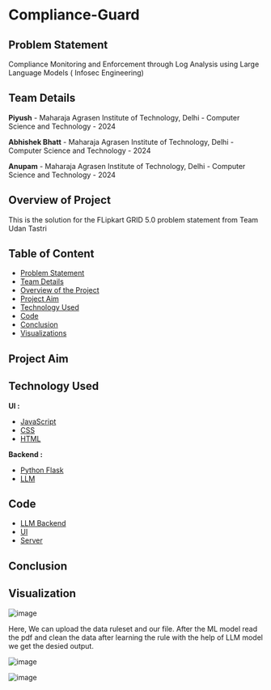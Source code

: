 # Compliance-Guard

## Problem Statement 

Compliance Monitoring and Enforcement through Log Analysis using Large Language Models ( Infosec Engineering)

## Team Details 

**Piyush** - Maharaja Agrasen Institute of Technology, Delhi - Computer Science and Technology - 2024

**Abhishek Bhatt** - Maharaja Agrasen Institute of Technology, Delhi - Computer Science and Technology - 2024

**Anupam** - Maharaja Agrasen Institute of Technology, Delhi - Computer Science and Technology - 2024

## Overview of Project

This is the solution for the FLipkart GRID 5.0 problem statement from Team Udan Tastri

## Table of Content

* [Problem Statement](https://github.com/piyush033/Compliance-Guard#problem-statement)
* [Team Details](https://github.com/piyush033/Compliance-Guard#team-details)
* [Overview of the Project](https://github.com/piyush033/Compliance-Guard#overview-of-project)
* [Project Aim](https://github.com/piyush033/Compliance-Guard#project-aim)
* [Technology Used](https://github.com/piyush033/Compliance-Guard#technology-used)
* [Code](https://github.com/piyush033/Compliance-Guard#code)
* [Conclusion](https://github.com/piyush033/Compliance-Guard#conclusion)
* [Visualizations](https://github.com/piyush033/Compliance-Guard#visualization)

## Project Aim 

## Technology Used

**UI :**
* [JavaScript](https://github.com/piyush033/Compliance-Guard/blob/main/UI/grid.js)
* [CSS](https://github.com/piyush033/Compliance-Guard/blob/main/UI/grid.css)
* [HTML](https://github.com/piyush033/Compliance-Guard/blob/main/UI/grid.html)

**Backend :** 
* [Python Flask](https://github.com/piyush033/Compliance-Guard/blob/main/Server/app.py)
* [LLM](https://github.com/piyush033/Compliance-Guard/blob/main/gd.ipynb)

## Code

* [LLM Backend](https://github.com/piyush033/Compliance-Guard/blob/main/gd.ipynb)
* [UI](https://github.com/piyush033/Compliance-Guard/tree/main/UI)
* [Server](https://github.com/piyush033/Compliance-Guard/blob/main/Server/app.py)

## Conclusion


## Visualization

![image](https://github.com/piyush033/Compliance-Guard/assets/100412728/84bc3803-8f01-493f-9a7d-c5b3aea17d9c)

Here, We can upload the data ruleset and our file.
After the ML model read the pdf and clean the data after learning the rule with the help of LLM model we get the desied output.

![image](https://github.com/piyush033/Compliance-Guard/assets/100412728/9388ab5a-e286-4837-a380-1609464b7360)

![image](https://github.com/piyush033/Compliance-Guard/assets/100412728/376dd442-28a3-422b-8d2e-dfc63e90f519)



